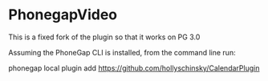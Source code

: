 PhonegapVideo
=============

This is a fixed fork of the plugin so that it works on PG 3.0

Assuming the PhoneGap CLI is installed, from the command line run:

phonegap local plugin add https://github.com/hollyschinsky/CalendarPlugin
